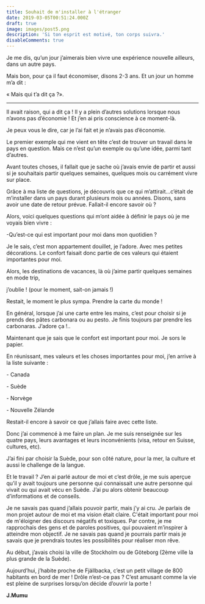 ```yaml
---
title: Souhait de m'installer à l'étranger
date: 2019-03-05T00:51:24.000Z
draft: true
image: images/post5.png
description: 'Si ton esprit est motivé, ton corps suivra.'
disableComments: true
---
```

Je me dis, qu’un jour j’aimerais bien vivre une expérience nouvelle ailleurs, dans un autre pays.

Mais bon, pour ça il faut économiser, disons 2-3 ans. Et un jour un homme m’a dit :

« Mais qui t’a dit ça ?».

- - -

Il avait raison, qui a dit ça ! Il y a plein d’autres solutions lorsque nous n’avons pas d’économie ! Et j’en ai pris conscience à ce moment-là. 

Je peux vous le dire, car je l’ai fait et je n’avais pas d’économie.

Le premier exemple qui me vient en tête c’est de trouver un travail dans le pays en question. Mais ce n’est qu’un exemple ou qu’une idée, parmi tant d’autres.



Avant toutes choses, il fallait que je sache où j’avais envie de partir et aussi si je souhaitais partir quelques semaines, quelques mois ou carrément vivre sur place.



Grâce à ma liste de questions, je découvris que ce qui m’attirait...c’était de m’installer dans un pays durant plusieurs mois ou années. Disons, sans avoir une date de retour prévue. Fallait-il encore savoir où ?



Alors, voici quelques questions qui m’ont aidée à définir le pays où je me voyais bien vivre :



\-Qu’est-ce qui est important pour moi dans mon quotidien ?

Je le sais, c’est mon appartement douillet, je l’adore. Avec mes petites décorations. Le confort faisait donc partie de ces valeurs qui étaient importantes pour moi. 

Alors, les destinations de vacances, là où j’aime partir quelques semaines en mode trip, 

j’oublie ! (pour le moment, sait-on jamais !)



Restait, le moment le plus sympa. Prendre la carte du monde !

En général, lorsque j’ai une carte entre les mains, c’est pour choisir si je prends des pâtes carbonara ou au pesto. Je finis toujours par prendre les carbonaras. J’adore ça !..



Maintenant que je sais que le confort est important pour moi. Je sors le papier.

En réunissant, mes valeurs et les choses importantes pour moi, j’en arrive à la liste suivante :

\-          Canada

\-          Suède

\-          Norvège

\-          Nouvelle Zélande



Restait-il encore à savoir ce que j’allais faire avec cette liste.

Donc j’ai commencé à me faire un plan. Je me suis renseignée sur les quatre pays, leurs avantages et leurs inconvénients (visa, retour en Suisse, cultures, etc).



J’ai fini par choisir la Suède, pour son côté nature, pour la mer, la culture et aussi le challenge de la langue. 



Et le travail ? J’en ai parlé autour de moi et c’est drôle, je me suis aperçue qu’il y avait toujours une personne qui connaissait une autre personne qui vivait ou qui avait vécu en Suède. J’ai pu alors obtenir beaucoup d’informations et de conseils.



Je ne savais pas quand j’allais pouvoir partir, mais j’y ai cru. Je parlais de mon projet autour de moi et ma vision était claire. C'était important pour moi de m'éloigner des discours négatifs et toxiques. Par contre, je me rapprochais des gens et de paroles positives, qui pouvaient m’inspirer à atteindre mon objectif. Je ne savais pas quand je pourrais partir mais je savais  que je prendrais toutes les possibilités pour réaliser mon rêve.



Au début, j’avais choisi la ville de Stockholm ou de Göteborg (2ème ville la plus grande de la Suède). 



Aujourd’hui, j’habite proche de Fjällbacka, c’est un petit village de 800 habitants en bord de mer ! Drôle n’est-ce pas ?  C’est amusant comme la vie est pleine de surprises lorsqu’on décide d’ouvrir la porte !

**J.Mumu**

